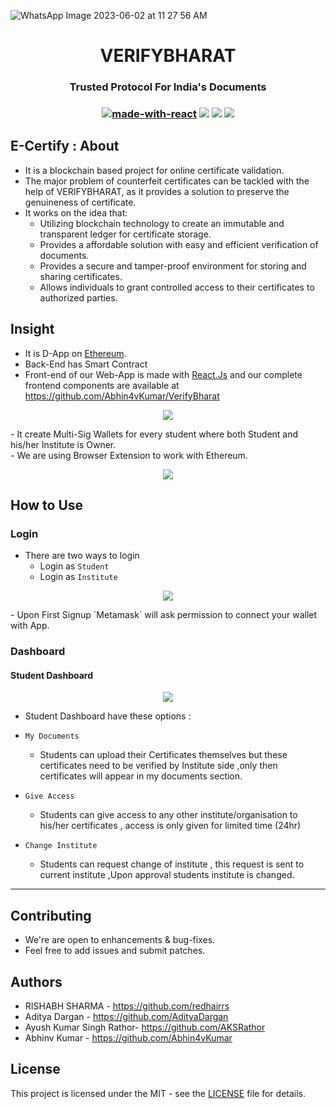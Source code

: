 <p align="center">
 
![WhatsApp Image 2023-06-02 at 11 27 56 AM](https://github.com/redhairrs/hack/assets/86844932/df66564a-16f0-48e9-8bd5-2c826c4de16e)        
        </p>
<h1 align="center">VERIFYBHARAT</h1>
<h3 align="center">Trusted Protocol For India's Documents<h3>
  

<div align="center">
  
  [![made-with-react](https://img.shields.io/badge/React-2.1.5-brightgreen.svg?style=for-the-badge)](https://github.com/facebook/create-react-app)
   [![](https://img.shields.io/badge/-Ethereum-lightgrey.svg?style=for-the-badge)](https://www.ethereum.org/)
    ![](https://img.shields.io/badge/Smart%20-Contract-lightgrey.svg?style=for-the-badge)
  ![](https://img.shields.io/github/license/nikhildsahu/E-Certify.svg?style=for-the-badge)
  
 </div>

##  E-Certify : About
- It is a blockchain based project for online certificate validation. 
- The major problem of counterfeit certificates can be tackled with the help of VERIFYBHARAT, as it provides a solution to preserve the genuineness of certificate. 
- It works on the idea that:
   - Utilizing blockchain technology to create an immutable and transparent ledger for certificate storage.
   - Provides a affordable solution with easy and efficient verification of documents.
   - Provides a secure and tamper-proof environment for storing and sharing certificates.
   - Allows individuals to grant controlled access to their certificates to authorized parties.
## Insight
- It is D-App on [Ethereum](https://www.ethereum.org/).
- Back-End has Smart Contract 
- Front-end of our Web-App is made with [React.Js](https://github.com/facebook/create-react-app) and our complete frontend components are available at 
      https://github.com/Abhin4vKumar/VerifyBharat
<p align="center">
 <img src="https://github.com/redhairrs/hack/assets/86844932/b669d714-ff2f-4d64-9ff8-da0107d558da">
</p>
- It create Multi-Sig Wallets for every student where both Student and his/her Institute is Owner.<br>
- We are using Browser Extension to work with Ethereum.
 <br>
  <p align="center">
   <img src="https://github.com/redhairrs/hack/assets/86844932/9bd51a6d-1793-4409-a751-3c8cca61b026">
 </p>

## How to Use

### Login
- There are two ways to login
  - Login as `Student`
  - Login as `Institute`
<p align="center">
 <img src="https://github.com/redhairrs/hack/assets/86844932/f850778e-efa7-4cc9-886f-d844c1df0ccc">
</p>
 - Upon First Signup `Metamask` will ask permission to connect your wallet with App.

### Dashboard

 #### Student Dashboard
 <p align="center">
  <img src="https://github.com/redhairrs/hack/assets/86844932/080e6a9b-920b-42f2-9a69-29853da3ff69">
</p>   
 
- Student Dashboard have these options :
 
 - `My Documents`
   - Students can upload their Certificates themselves but these certificates need to be verified by Institute side ,only then                 certificates will appear in my documents section.
 
 - `Give Access`
    - Students can give access to any other institute/organisation to his/her certificates , access is only given for limited time             (24hr)
 
 - `Change Institute` 
    - Students can request change of institute , this request is sent to current institute ,Upon approval students institute is changed. 
   
  -------------------------------------
  ## Contributing
  - We're are open to enhancements & bug-fixes.
  - Feel free to add issues and submit patches.
  ## Authors
  - RISHABH SHARMA - https://github.com/redhairrs
  - Aditya Dargan -  https://github.com/AdityaDargan
  - Ayush Kumar Singh Rathor- https://github.com/AKSRathor
  - Abhinv Kumar - https://github.com/Abhin4vKumar
## License
This project is licensed under the MIT - see the [LICENSE](https://github.com/nikhildsahu/E-Certify/blob/master/LICENSE) file for details.
